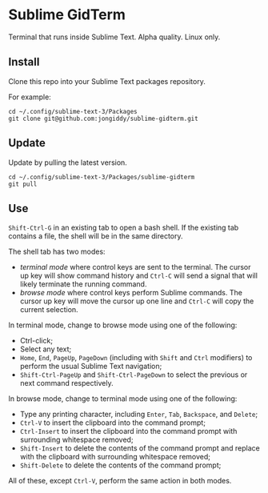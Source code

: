 # Sublime GidTerm

Terminal that runs inside Sublime Text. Alpha quality. Linux only.

## Install

Clone this repo into your Sublime Text packages repository.

For example:
```
cd ~/.config/sublime-text-3/Packages
git clone git@github.com:jongiddy/sublime-gidterm.git
```

## Update

Update by pulling the latest version.

```
cd ~/.config/sublime-text-3/Packages/sublime-gidterm
git pull
```

## Use

`Shift-Ctrl-G` in an existing tab to open a bash shell.
If the existing tab contains a file, the shell will be in the same directory.

The shell tab has two modes:

- *terminal mode* where control keys are sent to the terminal. The cursor up key will show command history and `Ctrl-C` will send a signal that will likely terminate the running command.
- *browse mode* where control keys perform Sublime commands. The cursor up key will move the cursor up one line and `Ctrl-C` will copy the current selection.

In terminal mode, change to browse mode using one of the following:

- Ctrl-click;
- Select any text; 
- `Home`, `End`, `PageUp`, `PageDown` (including with `Shift` and `Ctrl` modifiers) to perform the usual Sublime Text navigation;
- `Shift-Ctrl-PageUp` and `Shift-Ctrl-PageDown` to select the previous or next command respectively.

In browse mode, change to terminal mode using one of the following:

- Type any printing character, including `Enter`, `Tab`, `Backspace`, and `Delete`;
- `Ctrl-V` to insert the clipboard into the command prompt;
- `Ctrl-Insert` to insert the clipboard into the command prompt with surrounding whitespace removed;
- `Shift-Insert` to delete the contents of the command prompt and replace with the clipboard with surrounding whitespace removed;
- `Shift-Delete` to delete the contents of the command prompt;

All of these, except `Ctrl-V`, perform the same action in both modes.
